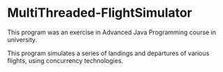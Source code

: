 # MultiThreaded-FlightSimulator

This program was an exercise in Advanced Java Programming course in university.

This program simulates a series of landings and departures of various flights, using concurrency technologies.
